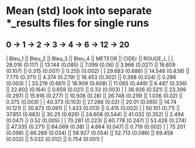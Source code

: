# Mean (std) look into separate \*\_results files for single runs

## 0 -> 1 -> 2 -> 3 -> 4 -> 6 -> 12 -> 20

|    Bleu_1     ||    Bleu_2     ||    Bleu_3     ||    Bleu_4     ||    METEOR     ||     CIDEr     ||    ROUGE_L    |
|  28.016 (0.117) || 13.144 (0.085) || 7.099 (0.06) || 3.966 (0.027) || 16.609 (0.107) || 0.315 (0.007) || 0.255 (0.002) |
|  29.683 (0.686) || 14.546 (0.438) || 7.775 (0.371) || 4.374 (0.279) || 18.453 (0.302) || 0.398 (0.024) || 0.286 (0.003) |
|  33.219 (0.661) || 18.909 (0.608) || 11.065 (0.449) || 6.487 (0.336) || 22.802 (0.164) || 0.659 (0.021) || 0.33 (0.003) |
|  36.926 (0.521) || 23.399 (0.297) || 15.916 (0.277) || 10.508 (0.28) || 26.748 (0.219) || 1.036 (0.02) || 0.375 (0.003) |
|  40.373 (0.103) || 27.286 (0.02) || 20.01 (0.065) || 14.74 (0.121) || 30.873 (0.091) || 1.433 (0.013) || 0.415 (0.002) |
|  50.101 (0.71) || 37.851 (0.683) || 30.25 (0.626) || 24.608 (0.544) || 41.032 (0.352) || 2.494 (0.047) || 0.52 (0.005) |
|  70.261 (0.223) || 60.778 (0.247) || 53.428 (0.274) || 47.335 (0.271) || 64.069 (0.38) || 4.664 (0.047) || 0.719 (0.002) |
|  75.201 (0.098) || 66.269 (0.034) || 58.927 (0.054) || 52.713 (0.086) || 69.458 (0.032) || 5.032 (0.012) || 0.754 (0.001) |
